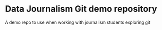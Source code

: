 # Data Journalism Git demo repository
A demo repo to use when working with journalism students exploring git
